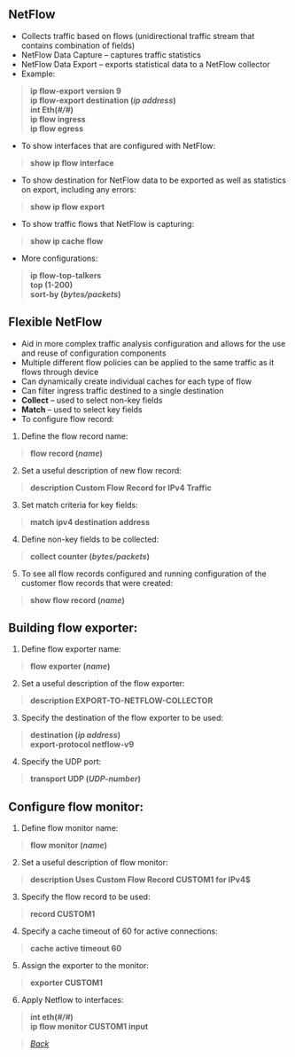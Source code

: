 ## NetFlow  
* Collects traffic based on flows (unidirectional traffic stream that contains combination of fields)  
* NetFlow Data Capture – captures traffic statistics  
* NetFlow Data Export – exports statistical data to a NetFlow collector  
* Example:  
> **ip flow-export version 9**  
> **ip flow-export destination (*ip address*)**  
> **int Eth(*#/#*)**  
> **ip flow ingress**  
> **ip flow egress**  
* To show interfaces that are configured with NetFlow:  
> **show ip flow interface**   
* To show destination for NetFlow data to be exported as well as statistics on export, including any errors:  
> **show ip flow export**  
* To show traffic flows that NetFlow is capturing:  
> **show ip cache flow**  
* More configurations:  
> **ip flow-top-talkers**  
> **top (1-200)**  
> **sort-by (*bytes/packets*)**  

## Flexible NetFlow  
* Aid in more complex traffic analysis configuration and allows for the use and reuse of configuration components  
* Multiple different flow policies can be applied to the same traffic as it flows through device  
* Can dynamically create individual caches for each type of flow  
* Can filter ingress traffic destined to a single destination  
* **Collect** – used to select non-key fields  
* **Match** – used to select key fields  
* To configure flow record:  
1. Define the flow record name:  
> **flow record (*name*)**  
2. Set a useful description of new flow record:  
> **description Custom Flow Record for IPv4 Traffic**  
3. Set match criteria for key fields:  
> **match ipv4 destination address**  
4. Define non-key fields to be collected:  
> **collect counter (*bytes/packets*)**  
5. To see all flow records configured and running configuration of the customer flow records that were created:  
> **show flow record (*name*)**  

## Building flow exporter:  
1. Define flow exporter name:  
> **flow exporter (*name*)**  
2. Set a useful description of the flow exporter:  
> **description EXPORT-TO-NETFLOW-COLLECTOR**  
3. Specify the destination of the flow exporter to be used:  
> **destination (*ip address*)**  
> **export-protocol netflow-v9**  
4. Specify the UDP port:  
> **transport UDP (*UDP-number*)**  

## Configure flow monitor:  
1. Define flow monitor name:  
> **flow monitor (*name*)**  
2. Set a useful description of flow monitor:  
> **description Uses Custom Flow Record CUSTOM1 for IPv4$**  
3. Specify the flow record to be used:  
> **record CUSTOM1**  
4. Specify a cache timeout of 60 for active connections:  
> **cache active timeout 60**  
5. Assign the exporter to the monitor:  
> **exporter CUSTOM1**  
6. Apply Netflow to interfaces:  
> **int eth(*#/#*)**  
> **ip flow monitor CUSTOM1 input**  


> *[Back](https://github.com/network-dluong/CCNP-ENCOR/tree/4.0-Network-Assurance)*  
